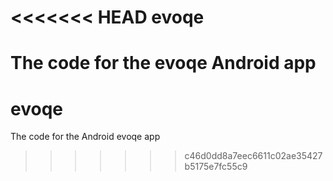 <<<<<<< HEAD
evoqe
=====

The code for the evoqe Android app
=======
# evoqe
The code for the Android evoqe app
>>>>>>> c46d0dd8a7eec6611c02ae35427b5175e7fc55c9
